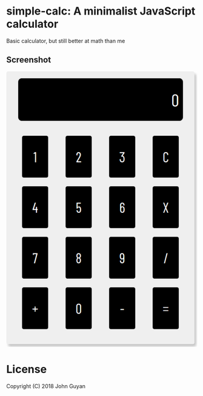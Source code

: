 # simple-calc: A minimalist JavaScript calculator

Basic calculator, but still better at math than me

## Screenshot

![Calculator Screenshot](/assets/img/screenshot.png.png)

# License
Copyright (C) 2018 John Guyan
